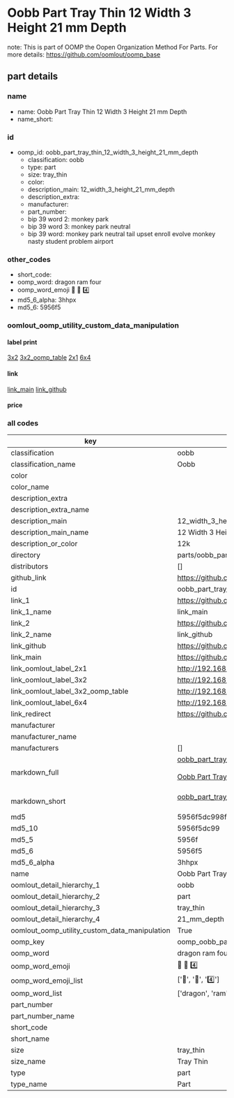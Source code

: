 # Oobb Part Tray Thin 12 Width 3 Height 21 mm Depth  

note: This is part of OOMP the Oopen Organization Method For Parts. For more details: https://github.com/oomlout/oomp_base

##  part details
  







### name
* name: Oobb Part Tray Thin 12 Width 3 Height 21 mm Depth
* name_short: 
### id
* oomp_id: oobb_part_tray_thin_12_width_3_height_21_mm_depth
  * classification: oobb
  * type: part
  * size: tray_thin
  * color: 
  * description_main: 12_width_3_height_21_mm_depth
  * description_extra: 
  * manufacturer: 
  * part_number: 
  * bip 39 word 2: monkey park
  * bip 39 word 3: monkey park neutral
  * bip 39 word: monkey park neutral tail upset enroll evolve monkey nasty student problem airport

### other_codes
* short_code: 
* oomp_word: dragon ram four
* oomp_word_emoji :dragon: :ram: :four:
* md5_6_alpha: 3hhpx
* md5_6: 5956f5






### oomlout_oomp_utility_custom_data_manipulation
#### label print
[3x2](http://192.168.1.245:1112/?label=oomp%203hhpx)
[3x2_oomp_table](http://192.168.1.108:1112/?label=oomp%203hhpx)
[2x1](http://192.168.1.242:1112/?label=oomp%203hhpx)
[6x4](http://192.168.1.55:1112/?label=oomp%203hhpx)    

#### link

[link_main](https://github.com/oomlout/oomlout_oomp_version_1_messy/tree/main/parts/oobb_part_tray_thin_12_width_3_height_21_mm_depth) [link_github](https://github.com/oomlout/oomlout_oomp_version_1_messy/tree/main/parts/oobb_part_tray_thin_12_width_3_height_21_mm_depth)                             

#### price







### all codes 
| key | value |  
| --- | --- |  
| classification | oobb |  
| classification_name | Oobb |  
| color |  |  
| color_name |  |  
| description_extra |  |  
| description_extra_name |  |  
| description_main | 12_width_3_height_21_mm_depth |  
| description_main_name | 12 Width 3 Height 21 mm Depth |  
| description_or_color | 12k |  
| directory | parts/oobb_part_tray_thin_12_width_3_height_21_mm_depth |  
| distributors | [] |  
| github_link | https://github.com/oomlout/oomlout_oomp_part_src/tree/main/parts/oobb_part_tray_thin_12_width_3_height_21_mm_depth |  
| id | oobb_part_tray_thin_12_width_3_height_21_mm_depth |  
| link_1 | https://github.com/oomlout/oomlout_oomp_version_1_messy/tree/main/parts/oobb_part_tray_thin_12_width_3_height_21_mm_depth |  
| link_1_name | link_main |  
| link_2 | https://github.com/oomlout/oomlout_oomp_version_1_messy/tree/main/parts/oobb_part_tray_thin_12_width_3_height_21_mm_depth |  
| link_2_name | link_github |  
| link_github | https://github.com/oomlout/oomlout_oomp_version_1_messy/tree/main/parts/oobb_part_tray_thin_12_width_3_height_21_mm_depth |  
| link_main | https://github.com/oomlout/oomlout_oomp_version_1_messy/tree/main/parts/oobb_part_tray_thin_12_width_3_height_21_mm_depth |  
| link_oomlout_label_2x1 | http://192.168.1.242:1112/?label=oomp%203hhpx |  
| link_oomlout_label_3x2 | http://192.168.1.245:1112/?label=oomp%203hhpx |  
| link_oomlout_label_3x2_oomp_table | http://192.168.1.108:1112/?label=oomp%203hhpx |  
| link_oomlout_label_6x4 | http://192.168.1.55:1112/?label=oomp%203hhpx |  
| link_redirect | https://github.com/oomlout/oomlout_oomp_version_1_messy/tree/main/parts/oobb_part_tray_thin_12_width_3_height_21_mm_depth |  
| manufacturer |  |  
| manufacturer_name |  |  
| manufacturers | [] |  
| markdown_full | [oobb_part_tray_thin_12_width_3_height_21_mm_depth](none)<br>[](none)<br>[Oobb Part Tray Thin 12 Width 3 Height 21 Mm Depth](none)<br><br> |  
| markdown_short | [oobb_part_tray_thin_12_width_3_height_21_mm_depth](none)<br><br> |  
| md5 | 5956f5dc998f29c52cf79dd529e81479 |  
| md5_10 | 5956f5dc99 |  
| md5_5 | 5956f |  
| md5_6 | 5956f5 |  
| md5_6_alpha | 3hhpx |  
| name | Oobb Part Tray Thin 12 Width 3 Height 21 mm Depth |  
| oomlout_detail_hierarchy_1 | oobb |  
| oomlout_detail_hierarchy_2 | part |  
| oomlout_detail_hierarchy_3 | tray_thin |  
| oomlout_detail_hierarchy_4 | 21_mm_depth |  
| oomlout_oomp_utility_custom_data_manipulation | True |  
| oomp_key | oomp_oobb_part_tray_thin_12_width_3_height_21_mm_depth |  
| oomp_word | dragon ram four |  
| oomp_word_emoji | :dragon: :ram: :four: |  
| oomp_word_emoji_list | [':dragon:', ':ram:', ':four:'] |  
| oomp_word_list | ['dragon', 'ram', 'four'] |  
| part_number |  |  
| part_number_name |  |  
| short_code |  |  
| short_name |  |  
| size | tray_thin |  
| size_name | Tray Thin |  
| type | part |  
| type_name | Part |  

